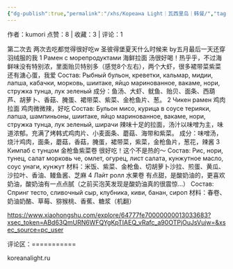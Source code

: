 ```yaml
---
{"dg-publish":true,"permalink":"/xhs/Кореана Light｜瓦西里岛｜韩餐/","tags":["rednote","圣彼得堡"]}
---
```


作者：kumori
点赞：8   |   收藏：3   |   评论：1

第二次去 两次去吃都觉得很好吃w
圣彼得堡夏天什么时候来 by五月最后一天还穿羽绒服的我
1 Рамен с морепродуктами 海鲜拉面 汤很好喝！热乎乎，不过海鲜味没有特别浓，里面贻贝特别多（感觉8个左右），两个大虾，很多裙带菜紫菜还有溏心蛋，我爱
Состав: Рыбный бульон, креветки, кальмар, мидии, лапша, кабачки, морковь, шиитаке, яйцо маринованное, вакаме, нори, стружка тунца, лук зеленый
成分：鱼汤、大虾、鱿鱼、贻贝、面条、西葫芦、胡萝卜、香菇、腌蛋、裙带菜、紫菜、金枪鱼片、葱。
2 Чикен рамен 鸡肉拉面 鸡肉微微辣，好吃
Состав: Бульон мисо, курица в соусе терияки, лапша, шампиньоны, шиитаке, яйцо маринованное, вакаме, нори, стружка тунца, лук зеленый, ширачи
辣味十足的拉面，汤汁以味噌为主，味道浓郁。充满了烤韩式鸡肉片、小麦面条、蘑菇、海带和紫菜。
成分：味噌汤，烧汁鸡肉，面条，蘑菇，香菇，腌蛋，裙带菜，紫菜，金枪鱼片，葱花，辣酱
3 Кимпаб с тунцом 金枪鱼紫菜卷 很好吃！这个不是热的～
Состав: Рис, нори, тунец, салат морковь че, омлет, огурец, лист салата, кунжутное масло, соус унаги, кунжут
材料：米饭、紫菜、金枪鱼、切胡萝卜沙拉、煎蛋、黄瓜、沙拉叶、香油、鳗鱼酱、芝麻
4 Лайт ролл 水果卷 有点甜，是酸奶油的，更喜欢奶油，酸奶油有一点点腻（之前买泡芙发现是酸奶油真的很震惊…）
Состав: Спринг тесто, сливочный сыр, клубника, киви, банан, сироп
材料：春卷、奶油奶酪、草莓、猕猴桃、香蕉、糖浆（机翻）

https://www.xiaohongshu.com/explore/64777fe70000000013033683?xsec_token=ABd63QmURN6WFQYgKpTIAEQ_vRafc_a90OTPjOuJsVujw=&xsec_source=pc_user

评论区：===========

koreanalight.ru